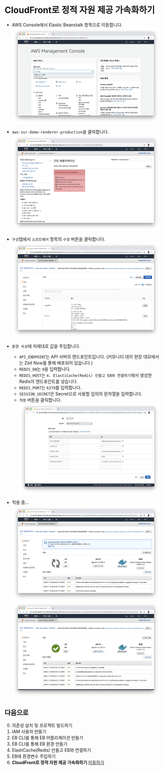 # CloudFront로 정적 자원 제공 가속화하기
- AWS Console에서 Elastic Beanstalk 항목으로 이동합니다.
  ![](./images/screenshot-0.png)

- `aws-ssr-demo-renderer-production`을 클릭합니다.
  ![](./images/screenshot-1.png)

- `구성`탭에서 `소프트웨어` 항목의 `수정` 버튼을 클릭합니다.
  ![](./images/screenshot-2.png)

- `환경 속성`에 차례대로 값을 주입합니다.
  - `API_ENDPOINT`는 API 서버의 엔드포인트입니다. (커뮤니티 데이 현장 데모에서는 Zeit Now를 통해 배포되어 있습니다.)
  - `REDIS_DB`는 `0`을 입력합니다.
  - `REDIS_HOST`는 `4. ElastiCache(Redis) 만들고 EB와 연결하기`에서 생성한 Redis의 엔드포인트를 넣습니다.
  - `REDIS_PORT`는 `6379`를 입력합니다.
  - `SESSION_SECRET`은 Secret으로 사용할 임의의 문자열을 입력합니다.
  - `적용` 버튼을 클릭합니다.
  ![](./images/screenshot-3.png)

- 적용 중...
  ![](./images/screenshot-4.png)
  ![](./images/screenshot-5.png)

## 다음으로
0. 의존성 설치 및 프로젝트 빌드하기
1. IAM 사용자 만들기
2. EB CLI를 통해 EB 어플리케이션 만들기
3. EB CLI를 통해 EB 환경 만들기
4. ElastiCache(Redis) 만들고 EB와 연결하기
5. EB에 환경변수 주입하기
6. **CloudFront로 정적 자원 제공 가속화하기** [이동하기](../6_cloudfront/README.md)

